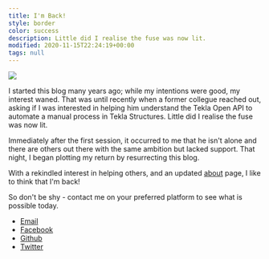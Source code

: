 ```yaml
---
title: I'm Back!
style: border
color: success
description: Little did I realise the fuse was now lit.
modified: 2020-11-15T22:24:19+00:00
tags: null
---
```


![](https://source.unsplash.com/7qjqQjt7zXQ/1600x900)

I started this blog many years ago; while my intentions were good, my interest waned. That was until recently when a former collegue reached out, asking if I was interested in helping him understand the Tekla Open API to automate a manual process in Tekla Structures. Little did I realise the fuse was now lit. 

Immediately after the first session, it occurred to me that he isn't alone and there are others out there with the same ambition but lacked support. That night, I began plotting my return by resurrecting this blog.

With a rekindled interest in helping others, and an updated [about](../about) page, I like to think that I'm back!

So don't be shy - contact me on your preferred platform to see what is possible today.

- [Email](mailto:teklanology@outlook.com)
- [Facebook](https://facebook.com/teklanology)
- [Github](https://github.com/teklanology)
- [Twitter](https://twitter.com/teklanology)